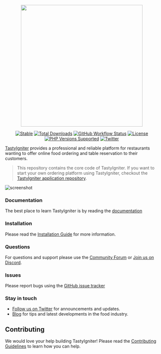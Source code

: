 <p align="center"><a href="https://tastyigniter" target="_blank"><img src="https://tastyigniter.com/images/logos/logo-padded.png" width="400"></a></p>

<p align="center">
<a href="https://packagist.org/packages/tastyigniter/core"><img src="https://img.shields.io/packagist/v/tastyigniter/core.svg?label=Stable&style=flat-square" alt="Stable"></a>
<a href="https://packagist.org/packages/tastyigniter/core"><img src="https://poser.pugx.org/tastyigniter/core/downloads" alt="Total Downloads"></a>
<a href="https://packagist.org/packages/tastyigniter/core"><img src="https://github.com/tastyigniter/core/actions/workflows/pipeline.yml/badge.svg" alt="GitHub Workflow Status"></a>
<a href="https://github.com/tastyigniter/core/blob/master/LICENSE.txt"><img src="https://img.shields.io/github/license/tastyigniter/core.svg?label=License&style=flat-square" alt="License"></a>
<a href="https://github.com/tastyigniter/TastyIgniter" title="PHP Versions Supported"><img alt="PHP Versions Supported" src="https://img.shields.io/badge/php-8.3%20to%208.4-777bb3.svg?logo=php&logoColor=white&labelColor=555555"></a>
<a href="https://twitter.com/TastyIgniter"><img src="https://img.shields.io/twitter/follow/TastyIgniter.svg?label=Follow" alt="Twitter"></a>
</p>

[TastyIgniter](https://tastyigniter.com/) provides a professional and reliable platform for restaurants wanting to offer
online food ordering and table reservation to their customers.

> This repository contains the core code of TastyIgniter. If you want to start your own ordering platform using TastyIgniter, checkout the [TastyIgniter application repository](https://github.com/tastyigniter/TastyIgniter).

![screenshot](https://tastyigniter.com/images/mockups/Menus-v2.png)

### Documentation
The best place to learn TastyIgniter is by reading the [documentation](https://tastyigniter.com/docs)

### Installation
Please read the [Installation Guide](https://tastyigniter.com/docs/installation) for more information.

### Questions
For questions and support please use the [Community Forum](https://forum.tastyigniter.com) or [Join us on Discord](https://tastyigniter.com/discord).

### Issues
Please report bugs using the [GitHub issue tracker](https://github.com/tastyigniter/TastyIgniter/issues)

### Stay in touch
- [Follow us on Twitter](https://twitter.com/tastyigniter/) for announcements and updates.
- [Blog](https://tastyigniter.com/blog) for tips and latest developments in the food industry.

## Contributing
We would love your help building TastyIgniter! Please read the [Contributing Guidelines](.github/CONTRIBUTING.md) to learn how you can help.
